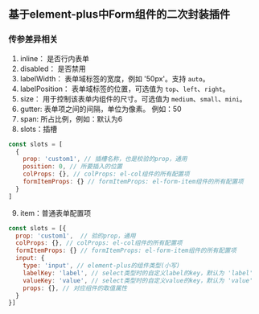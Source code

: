 ## 基于element-plus中Form组件的二次封装插件

### 传参差异相关

1. inline： 是否行内表单
2. disabled： 是否禁用
3. labelWidth： 表单域标签的宽度，例如 '50px'。支持 `auto`。
4. labelPosition： 表单域标签的位置，可选值为 `top`、`left`、`right`。
5. size： 用于控制该表单内组件的尺寸。可选值为 `medium`、`small`、`mini`。
6. gutter: 表单项之间的间隔，单位为像素。 例如：50
7. span: 所占比例，例如：默认为6
8. slots：插槽

```js
const slots = [
  {
    prop: 'custom1', // 插槽名称，也是校验的prop，通用
    position: 0, // 所要插入的位置
    colProps: {}, // colProps: el-col组件的所有配置项
    formItemProps: {} // formItemProps: el-form-item组件的所有配置项
  }
]
```

9. item：普通表单配置项

```js
const slots = [{
  prop: 'custom1',  // 验的prop，通用
  colProps: {}, // colProps: el-col组件的所有配置项
  formItemProps: {} // formItemProps: el-form-item组件的所有配置项
  input: {
    type: 'input', // element-plus的组件类型(小写)
    labelKey: 'label', // select类型时的自定义label的key，默认为 'label'
    valueKey: 'value', // select类型时的自定义value的key，默认为 'value'
    props: {}, // 对应组件的取值属性
  }
}]
```
